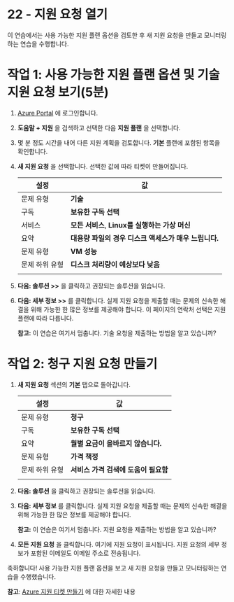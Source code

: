 ﻿---
wts:
    title: '22 - 지원 요청 열기(5분)'
    module: '현재 시험에서 활용되지 않습니다'
---
# 22 - 지원 요청 열기

이 연습에서는 사용 가능한 지원 플랜 옵션을 검토한 후 새 지원 요청을 만들고 모니터링하는 연습을 수행합니다.

# 작업 1: 사용 가능한 지원 플랜 옵션 및 기술 지원 요청 보기(5분)

1. [Azure Portal](https://portal.azure.com) 에 로그인합니다.

2. **도움말 + 지원** 을 검색하고 선택한 다음 **지원 플랜** 을 선택합니다.

3. 몇 분 정도 시간을 내어 다른 지원 계획을 검토합니다. **기본** 플랜에 포함된 항목을 확인합니다. 

4. **새 지원 요청** 을 선택합니다. 선택한 값에 따라 티켓이 만들어집니다. 

    | 설정 | 값|
    |----|--------|
    | 문제 유형| **기술** |
    | 구독 | **보유한 구독 선택** |
    | 서비스 | **모든 서비스**, **Linux를 실행하는 가상 머신** |
    | 요약 | **대용량 파일의 경우 디스크 액세스가 매우 느립니다.** |
    | 문제 유형 | **VM 성능** |
    | 문제 하위 유형 | **디스크 처리량이 예상보다 낮음** |  
    | | |

5. **다음: 솔루션 >>** 을 클릭하고 권장되는 솔루션을 읽습니다.

6. **다음: 세부 정보 >>** 를 클릭합니다. 실제 지원 요청을 제출할 때는 문제의 신속한 해결을 위해 가능한 한 많은 정보를 제공해야 합니다. 이 페이지의 연락처 선택은 지원 플랜에 따라 다릅니다. 

    **참고:** 이 연습은 여기서 멈춥니다. 기술 요청을 제출하는 방법을 알고 있습니까?

# 작업 2: 청구 지원 요청 만들기

1. **새 지원 요청** 섹션의 **기본** 탭으로 돌아갑니다. 

    | 설정 | 값|
    |----|--------|
    | 문제 유형| **청구** |
    | 구독 | **보유한 구독 선택** |
    | 요약 | **월별 요금이 올바르지 않습니다.** |
    | 문제 유형 | **가격 책정** |
    | 문제 하위 유형 | **서비스 가격 검색에 도움이 필요함** |    
    | | |

2. **다음: 솔루션** 을 클릭하고 권장되는 솔루션을 읽습니다.

3. **다음: 세부 정보** 를 클릭합니다.  실제 지원 요청을 제출할 때는 문제의 신속한 해결을 위해 가능한 한 많은 정보를 제공해야 합니다. 

    **참고:** 이 연습은 여기서 멈춥니다. 지원 요청을 제출하는 방법을 알고 있습니까?

4. **모든 지원 요청** 을 클릭합니다. 여기에 지원 요청이 표시됩니다. 지원 요청의 세부 정보가 포함된 이메일도 이메일 주소로 전송됩니다.

축하합니다! 사용 가능한 지원 플랜 옵션을 보고 새 지원 요청을 만들고 모니터링하는 연습을 수행했습니다.

**참고**: [Azure 지원 티켓 만들기](https://azure.microsoft.com/ko-kr/support/create-ticket) 에 대한 자세한 내용
